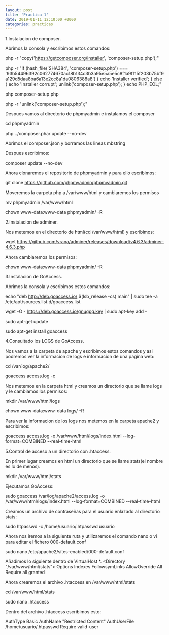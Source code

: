 ```yaml
---
layout: post
title: 'Practica 1'
date: 2019-01-11 12:10:00 +0000
categories: practicas
---
```

1.Instalacion de composer.

Abrimos la consola y escribimos estos comandos:

php -r "copy('https://getcomposer.org/installer', 'composer-setup.php');"

php -r "if (hash_file('SHA384', 'composer-setup.php') === '93b54496392c062774670ac18b134c3b3a95e5a5e5c8f1a9f115f203b75bf9a129d5daa8ba6a13e2cc8a1da0806388a8') { echo 'Installer verified'; } else { echo 'Installer corrupt'; unlink('composer-setup.php'); } echo PHP_EOL;"

php composer-setup.php

php -r "unlink('composer-setup.php');"

Despues vamos al directorio de phpmyadmin e instalamos el composer

cd phpmyadmin

php ../composer.phar update --no-dev

Abrimos el composer.json y borramos las lineas mbstring

Despues escribimos:

composer update --no-dev

Ahora clonaremos el repositorio de phpmyadmin y para ello escribimos:

git clone https://github.com/phpmyadmin/phpmyadmin.git

Moveremos la carpeta php a /var/www/html y cambiaremos los permisos

mv phpmyadmin /var/www/html

chown www-data:www-data phpmyadmin/ -R

2.Instalacion de adminer.

Nos metemos en el directorio de html(cd /var/www/html) y escribimos:

wget https://github.com/vrana/adminer/releases/download/v4.6.3/adminer-4.6.3.php

Ahora cambiaremos los permisos:

chown www-data:www-data phpmyadmin/ -R

3.Instalacion de GoAccess.

Abrimos la consola y escribimos estos comandos:

echo "deb http://deb.goaccess.io/ $(lsb_release -cs) main" | sudo tee -a /etc/apt/sources.list.d/goaccess.list

wget -O - https://deb.goaccess.io/gnugpg.key | sudo apt-key add -

sudo apt-get update

sudo apt-get install goaccess

4.Consultado los LOGS de GoAccess.

Nos vamos a la carpeta de apache y escribimos estos comandos y asi podremos ver la informacion de logs e informacion de una pagina web:

cd /var/log/apache2/

goaccess access.log -c

Nos metemos en la carpeta html y creamos un directorio que se llame logs y le cambiamos los permisos:

mkdir /var/www/html/logs

chown www-data:www-data logs/ -R

Para ver la informacion de los logs nos metemos en la carpeta apache2 y escribimos:

goaccess access.log -o /var/www/html/logs/index.html --log-format=COMBINED --real-time-html

5.Control de acceso a un directorio con .htaccess.

En primer lugar creamos en html un directorio que se llame stats(el nombre es lo de menos).

mkdir /var/www/html/stats

Ejecutamos GoAccess:

sudo goaccess /var/log/apache2/access.log -o /var/www/html/logs/index.html --log-format=COMBINED --real-time-html

Creamos un archivo de contraseñas para el usuario enlazado al directorio stats:

sudo htpasswd -c /home/usuario/.htpasswd usuario

Ahora nos iremos a la siguiente ruta y utilizaremos el comando nano o vi para editar el fichero 000-default.conf

sudo nano /etc/apache2/sites-enabled/000-default.conf

Añadimos lo siguiente dentro de VirtualHost *.
<Directory "/var/www/html/stats"> Options Indexes FollowsymLinks AllowOverride All Require all granted

Ahora crearemos el archivo .htaccess en /var/www/html/stats

cd /var/www/html/stats

sudo nano .htaccess

Dentro del archivo .htaccess escribimos esto:

AuthType Basic AuthName "Restricted Content" AuthUserFile /home/usuario/.htpasswd Require valid-user